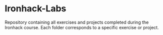 # Ironhack-Labs
Repository containing all exercises and projects completed during the Ironhack course. Each folder corresponds to a specific exercise or project.
